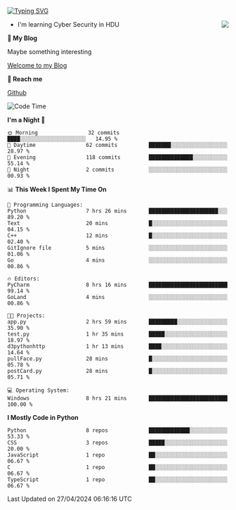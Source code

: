[![Typing SVG](https://readme-typing-svg.herokuapp.com?font=Fira+Code&pause=1000&random=false&width=450&height=60&lines=Hello+%F0%9F%91%8B%F0%9F%8F%BB;I'm+JBNRZ)](https://git.io/typing-svg)

<a href="#">
  <img align="right" src="https://github-readme-stats.vercel.app/api?username=JBNRZ&show_icons=true&bg_color=15,f2f7fd,E0EAFC" />
</a>

- I'm learning Cyber Security in HDU

 **🌱 My Blog**

Maybe something interesting

[Welcome to my Blog](https://jbnrz.com.cn/)

 **💬 Reach me** 

[Github](https://github.com/JBNRZ)


<!--START_SECTION:waka-->
![Code Time](http://img.shields.io/badge/Code%20Time-430%20hrs%2051%20mins-blue)

**I'm a Night 🦉** 

```text
🌞 Morning                32 commits          ████░░░░░░░░░░░░░░░░░░░░░   14.95 % 
🌆 Daytime                62 commits          ███████░░░░░░░░░░░░░░░░░░   28.97 % 
🌃 Evening                118 commits         ██████████████░░░░░░░░░░░   55.14 % 
🌙 Night                  2 commits           ░░░░░░░░░░░░░░░░░░░░░░░░░   00.93 % 
```


📊 **This Week I Spent My Time On** 

```text
💬 Programming Languages: 
Python                   7 hrs 26 mins       ██████████████████████░░░   89.20 % 
Text                     20 mins             █░░░░░░░░░░░░░░░░░░░░░░░░   04.15 % 
C++                      12 mins             █░░░░░░░░░░░░░░░░░░░░░░░░   02.40 % 
GitIgnore file           5 mins              ░░░░░░░░░░░░░░░░░░░░░░░░░   01.06 % 
Go                       4 mins              ░░░░░░░░░░░░░░░░░░░░░░░░░   00.86 % 

🔥 Editors: 
PyCharm                  8 hrs 16 mins       █████████████████████████   99.14 % 
GoLand                   4 mins              ░░░░░░░░░░░░░░░░░░░░░░░░░   00.86 % 

🐱‍💻 Projects: 
app.py                   2 hrs 59 mins       █████████░░░░░░░░░░░░░░░░   35.90 % 
test.py                  1 hr 35 mins        █████░░░░░░░░░░░░░░░░░░░░   18.97 % 
d3pythonhttp             1 hr 13 mins        ████░░░░░░░░░░░░░░░░░░░░░   14.64 % 
pullFace.py              28 mins             █░░░░░░░░░░░░░░░░░░░░░░░░   05.78 % 
postCard.py              28 mins             █░░░░░░░░░░░░░░░░░░░░░░░░   05.71 % 

💻 Operating System: 
Windows                  8 hrs 21 mins       █████████████████████████   100.00 % 
```

**I Mostly Code in Python** 

```text
Python                   8 repos             █████████████░░░░░░░░░░░░   53.33 % 
CSS                      3 repos             █████░░░░░░░░░░░░░░░░░░░░   20.00 % 
JavaScript               1 repo              ██░░░░░░░░░░░░░░░░░░░░░░░   06.67 % 
C                        1 repo              ██░░░░░░░░░░░░░░░░░░░░░░░   06.67 % 
TypeScript               1 repo              ██░░░░░░░░░░░░░░░░░░░░░░░   06.67 % 
```




 Last Updated on 27/04/2024 06:16:16 UTC
<!--END_SECTION:waka-->
